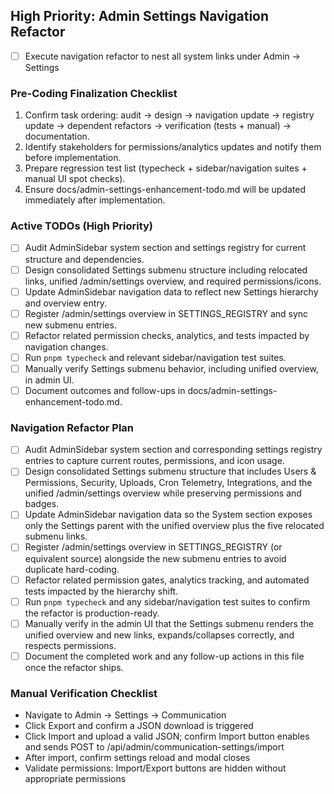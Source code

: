 ## High Priority: Admin Settings Navigation Refactor
- [ ] Execute navigation refactor to nest all system links under Admin → Settings

### Pre-Coding Finalization Checklist
1. Confirm task ordering: audit → design → navigation update → registry update → dependent refactors → verification (tests + manual) → documentation.
2. Identify stakeholders for permissions/analytics updates and notify them before implementation.
3. Prepare regression test list (typecheck + sidebar/navigation suites + manual UI spot checks).
4. Ensure docs/admin-settings-enhancement-todo.md will be updated immediately after implementation.

### Active TODOs (High Priority)
- [ ] Audit AdminSidebar system section and settings registry for current structure and dependencies.
- [ ] Design consolidated Settings submenu structure including relocated links, unified /admin/settings overview, and required permissions/icons.
- [ ] Update AdminSidebar navigation data to reflect new Settings hierarchy and overview entry.
- [ ] Register /admin/settings overview in SETTINGS_REGISTRY and sync new submenu entries.
- [ ] Refactor related permission checks, analytics, and tests impacted by navigation changes.
- [ ] Run `pnpm typecheck` and relevant sidebar/navigation test suites.
- [ ] Manually verify Settings submenu behavior, including unified overview, in admin UI.
- [ ] Document outcomes and follow-ups in docs/admin-settings-enhancement-todo.md.

### Navigation Refactor Plan
- [ ] Audit AdminSidebar system section and corresponding settings registry entries to capture current routes, permissions, and icon usage.
- [ ] Design consolidated Settings submenu structure that includes Users & Permissions, Security, Uploads, Cron Telemetry, Integrations, and the unified /admin/settings overview while preserving permissions and badges.
- [ ] Update AdminSidebar navigation data so the System section exposes only the Settings parent with the unified overview plus the five relocated submenu links.
- [ ] Register /admin/settings overview in SETTINGS_REGISTRY (or equivalent source) alongside the new submenu entries to avoid duplicate hard-coding.
- [ ] Refactor related permission gates, analytics tracking, and automated tests impacted by the hierarchy shift.
- [ ] Run `pnpm typecheck` and any sidebar/navigation test suites to confirm the refactor is production-ready.
- [ ] Manually verify in the admin UI that the Settings submenu renders the unified overview and new links, expands/collapses correctly, and respects permissions.
- [ ] Document the completed work and any follow-up actions in this file once the refactor ships.

### Manual Verification Checklist
- Navigate to Admin → Settings → Communication
- Click Export and confirm a JSON download is triggered
- Click Import and upload a valid JSON; confirm Import button enables and sends POST to /api/admin/communication-settings/import
- After import, confirm settings reload and modal closes
- Validate permissions: Import/Export buttons are hidden without appropriate permissions
